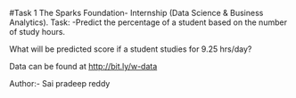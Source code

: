 #Task 1
The Sparks Foundation- Internship (Data Science & Business Analytics).
Task: -Predict the percentage of a student based on the number of study hours.

What will be predicted score if a student studies for 9.25 hrs/day?

Data can be found at http://bit.ly/w-data

Author:- Sai pradeep reddy
